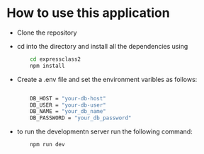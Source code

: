 # How to use this application

- Clone the repository
- cd into the directory and install all the dependencies using
  ```bash
      cd expressclass2
      npm install
  ```
- Create a .env file and set the environment varibles as follows:

  ```bash

      DB_HOST = "your-db-host"
      DB_USER = "your-db-user"
      DB_NAME = "your_db_name"
      DB_PASSWORD = "your_db_password"
  ```

- to run the developmentn server run the following command:
  ```bash
      npm run dev
  ```
